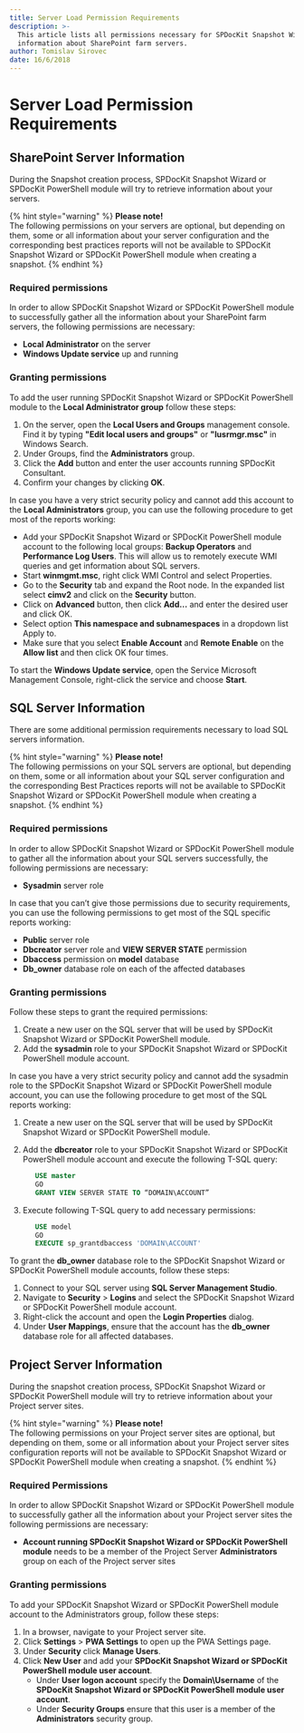 ```yaml
---
title: Server Load Permission Requirements
description: >-
  This article lists all permissions necessary for SPDocKit Snapshot Wizard or SPDocKit PowerShell module to gather
  information about SharePoint farm servers.
author: Tomislav Sirovec
date: 16/6/2018
---
```


# Server Load Permission Requirements

## SharePoint Server Information

During the Snapshot creation process, SPDocKit Snapshot Wizard or SPDocKit PowerShell module will try to retrieve information about your servers.

{% hint style="warning" %}
**Please note!**  
The following permissions on your servers are optional, but depending on them, some or all information about your server configuration and the corresponding best practices reports will not be available to SPDocKit Snapshot Wizard or SPDocKit PowerShell module when creating a snapshot.
{% endhint %}

### Required permissions

In order to allow SPDocKit Snapshot Wizard or SPDocKit PowerShell module to successfully gather all the information about your SharePoint farm servers, the following permissions are necessary:

* **Local Administrator** on the server
* **Windows Update service** up and running

### Granting permissions

To add the user running SPDocKit Snapshot Wizard or SPDocKit PowerShell module to the **Local Administrator group** follow these steps:

1. On the server, open the **Local Users and Groups** management console. Find it by typing **"Edit local users and groups"** or **"lusrmgr.msc"** in Windows Search.
2. Under Groups, find the **Administrators** group.
3. Click the **Add** button and enter the user accounts running SPDocKit Consultant.
4. Confirm your changes by clicking **OK**.

In case you have a very strict security policy and cannot add this account to the **Local Administrators** group, you can use the following procedure to get most of the reports working:

* Add your SPDocKit Snapshot Wizard or SPDocKit PowerShell module account to the following local groups: **Backup Operators** and **Performance Log Users**. This will allow us to remotely execute WMI queries and get information about SQL servers.
* Start **winmgmt.msc**, right click WMI Control and select Properties.
* Go to the **Security** tab and expand the Root node. In the expanded list select **cimv2** and click on the **Security** button.
* Click on **Advanced** button, then click **Add…** and enter the desired user and click OK.
* Select option **This namespace and subnamespaces** in a dropdown list Apply to.
* Make sure that you select **Enable Account** and **Remote Enable** on the **Allow list** and then click OK four times.

To start the **Windows Update service**, open the Service Microsoft Management Console, right-click the service and choose **Start**.

## SQL Server Information

There are some additional permission requirements necessary to load SQL servers information.

{% hint style="warning" %}
**Please note!**  
The following permissions on your SQL servers are optional, but depending on them, some or all information about your SQL server configuration and the corresponding Best Practices reports will not be available to SPDocKit Snapshot Wizard or SPDocKit PowerShell module when creating a snapshot.
{% endhint %}

### Required permissions

In order to allow SPDocKit Snapshot Wizard or SPDocKit PowerShell module to gather all the information about your SQL servers successfully, the following permissions are necessary:

* **Sysadmin** server role

In case that you can’t give those permissions due to security requirements, you can use the following permissions to get most of the SQL specific reports working:

* **Public** server role
* **Dbcreator** server role and **VIEW SERVER STATE** permission
* **Dbaccess** permission on **model** database
* **Db\_owner** database role on each of the affected databases

### Granting permissions

Follow these steps to grant the required permissions:

1. Create a new user on the SQL server that will be used by SPDocKit Snapshot Wizard or SPDocKit PowerShell module.
2. Add the **sysadmin** role to your SPDocKit Snapshot Wizard or SPDocKit PowerShell module account.

In case you have a very strict security policy and cannot add the sysadmin role to the SPDocKit Snapshot Wizard or SPDocKit PowerShell module account, you can use the following procedure to get most of the SQL reports working:

1. Create a new user on the SQL server that will be used by SPDocKit Snapshot Wizard or SPDocKit PowerShell module.
2. Add the **dbcreator** role to your SPDocKit Snapshot Wizard or SPDocKit PowerShell module account and execute the following T-SQL query:

   ```sql
      USE master  
      GO  
      GRANT VIEW SERVER STATE TO “DOMAIN\ACCOUNT”
   ```

3. Execute following T-SQL query to add necessary permissions:

   ```sql
      USE model  
      GO  
      EXECUTE sp_grantdbaccess 'DOMAIN\ACCOUNT'
   ```

To grant the **db\_owner** database role to the SPDocKit Snapshot Wizard or SPDocKit PowerShell module accounts, follow these steps:

1. Connect to your SQL server using **SQL Server Management Studio**.
2. Navigate to **Security** &gt; **Logins** and select the SPDocKit Snapshot Wizard or SPDocKit PowerShell module account.
3. Right-click the account and open the **Login Properties** dialog.
4. Under **User Mappings**, ensure that the account has the **db\_owner** database role for all affected databases.

## Project Server Information

During the snapshot creation process, SPDocKit Snapshot Wizard or SPDocKit PowerShell module will try to retrieve information about your Project server sites.

{% hint style="warning" %}
**Please note!**  
The following permissions on your Project server sites are optional, but depending on them, some or all information about your Project server sites configuration reports will not be available to SPDocKit Snapshot Wizard or SPDocKit PowerShell module when creating a snapshot.
{% endhint %}

### Required Permissions

In order to allow SPDocKit Snapshot Wizard or SPDocKit PowerShell module to successfully gather all the information about your Project server sites the following permissions are necessary:

* **Account running SPDocKit Snapshot Wizard or SPDocKit PowerShell module** needs to be a member of the Project Server **Administrators** group on each of the Project server sites

### Granting permissions

To add your SPDocKit Snapshot Wizard or SPDocKit PowerShell module account to the Administrators group, follow these steps:

1. In a browser, navigate to your Project server site.
2. Click **Settings** &gt; **PWA Settings** to open up the PWA Settings page.
3. Under **Security** click **Manage Users**.
4. Click **New User** and add your **SPDocKit Snapshot Wizard or SPDocKit PowerShell module user account**.
   * Under **User logon account** specify the **Domain\Username** of the **SPDocKit Snapshot Wizard or SPDocKit PowerShell module user account**.
   * Under **Security Groups** ensure that this user is a member of the **Administrators** security group.


